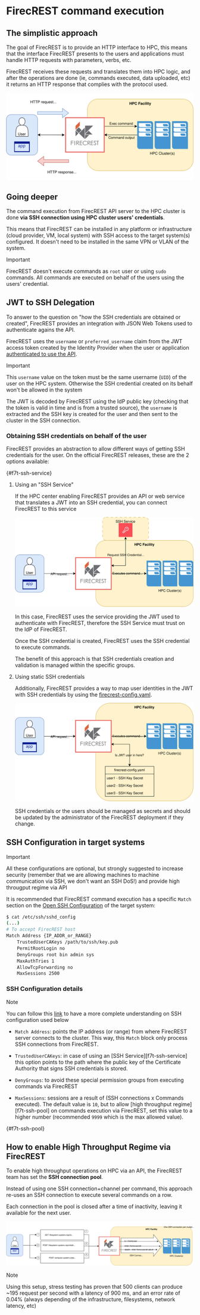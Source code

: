# FirecREST command execution

## The simplistic approach

The goal of FirecREST is to provide an HTTP interface to HPC, this means that the interface FirecREST presents to the users and applications must handle HTTP requests with parameters, verbs, etc.

FirecREST receives these requests and translates them into HPC logic, and after the operations are done (ie, commands executed, data uploaded, etc) it returns an HTTP response that complies with the protocol used.

![f7t_simple](../../../assets/img/command_exec_simple.svg)

## Going deeper

The command execution from FirecREST API server to the HPC cluster is done **via SSH connection using HPC cluster users' credentials**.

This means that FirecREST can be installed in any platform or infrastructure (cloud provider, VM, local system) with SSH access to the target system(s) configured. It doesn't need to be installed in the same VPN or VLAN of the system.

> [!IMPORTANT]
> FirecREST doesn't execute commands as `root` user or using `sudo` commands. All commands are executed on behalf of the users using the users' credential.

## JWT to SSH Delegation

To answer to the question on "how the SSH credentials are obtained or created", FirecREST provides an integration with JSON Web Tokens used to authenticate agains the API.

FirecREST uses the `username` or `preferred_username` claim from the JWT access token created by the Identity Provider when the user or application [authenticated to use the API](../auth/README.md).

> [!IMPORTANT]
> This `username` value on the token must be the same username (`UID`) of the user on the HPC system. Otherwise the SSH credential created on its behalf won't be allowed in the system

The JWT is decoded by FirecREST using the IdP public key (checking that the token is valid in time and is from a trusted source), the `username` is extracted and the SSH key is created for the user and then sent to the cluster in the SSH connection.

### Obtaining SSH credentials on behalf of the user

FirecREST provides an abstraction to allow different ways of getting SSH credentials for the user. On the official FirecREST releases, these are the 2 options available:

[](){#f7t-ssh-service}

1. Using an "SSH Service"

    If the HPC center enabling FirecREST provides an API or web service that translates a JWT into an SSH credential, you can connect FirecREST to this service

    ![f7t_ssh_service](../../../assets/img/command_exec_sshservice.svg)

    In this case, FirecREST uses the service providing the JWT used to authenticate with FirecREST, therefore the SSH Service must trust on the IdP of FirecREST.

    Once the SSH credential is created, FirecREST uses the SSH credential to execute commands.

    The benefit of this approach is that SSH credentials creation and validation is managed within the specific groups.

2. Using static SSH credentials

    Additionally, FirecREST provides a way to map user identities in the JWT with SSH credentials by using the [firecrest-config.yaml](../../conf/README.md).

    ![f7t_ssh_service](../../../assets/img/command_exec_nosshsvc.svg)

    SSH credentials or the users should be managed as secrets and should be updated by the administrator of the FirecREST deployment if they change.

## SSH Configuration in target systems

> [!IMPORTANT]
> All these configurations are optional, but strongly suggested to increase security (remember that we are allowing machines to machine communication via SSH, we don't want an SSH DoS!) and provide high througput regime via API

It is recommended that FirecREST command execution has a specific `Match` section on the [Open SSH Configuration](https://man.openbsd.org/OpenBSD-current/man5/ssh_config.5#Match) of the target system:

```bash
$ cat /etc/ssh/sshd_config
(...)
# To accept FirecREST host
Match Address {IP_ADDR_or_RANGE}
    TrustedUserCAKeys /path/to/ssh/key.pub
    PermitRootLogin no
    DenyGroups root bin admin sys
    MaxAuthTries 1
    AllowTcpForwarding no
    MaxSessions 2500
```

### SSH Configuration details

> [!NOTE]
> You can follow this [link](https://man7.org/linux/man-pages/man5/sshd_config.5.html) to have a more complete understanding on SSH configuration used below

- `Match Address`: points the IP address (or range) from where FirecREST server connects to the cluster. This way, this `Match` block only process SSH connections from FirecREST.

- `TrustedUserCAKeys`: in case of using an [SSH Service][f7t-ssh-service] this option points to the path where the public key of the Certificate Authority that signs SSH credentials is stored.

- `DenyGroups`: to avoid these special permission groups from executing commands via FirecREST

- `MaxSessions`: sessions are a result of (SSH connections x Commands executed). The default value is `10`, but to allow [high throughput regime][f7t-ssh-pool] on commands execution via FirecREST, set this value to a higher number (recommended `9999` which is the max allowed value).

[](){#f7t-ssh-pool}
## How to enable High Throughput Regime via FirecREST

To enable high throughput operations on HPC via an API, the FirecREST team has set the **SSH connection pool**.

Instead of using one SSH connection+channel per command, this approach re-uses an SSH connection to execute several commands on a row.​

Each connection in the pool is closed after a time of inactivity, leaving it available for the next user.

![f7t_ssh_pool](../../../assets/img/command_exec_sshpool.svg)

> [!NOTE]
> Using this setup, stress testing has proven that 500 clients can produce ~195 request per second with a latency of 900 ms, and an error rate of 0.04%​ (always depending of the infrastructure, filesystems, network latency, etc)
